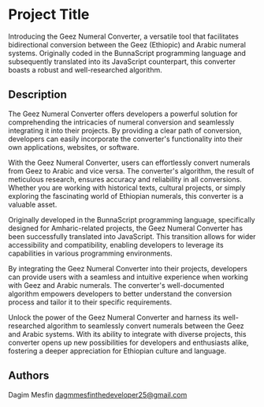 # Project Title

Introducing the Geez Numeral Converter, a versatile tool that facilitates bidirectional conversion between the Geez (Ethiopic) and Arabic numeral systems. Originally coded in the BunnaScript programming language and subsequently translated into its JavaScript counterpart, this converter boasts a robust and well-researched algorithm.

## Description

The Geez Numeral Converter offers developers a powerful solution for comprehending the intricacies of numeral conversion and seamlessly integrating it into their projects. By providing a clear path of conversion, developers can easily incorporate the converter's functionality into their own applications, websites, or software.

With the Geez Numeral Converter, users can effortlessly convert numerals from Geez to Arabic and vice versa. The converter's algorithm, the result of meticulous research, ensures accuracy and reliability in all conversions. Whether you are working with historical texts, cultural projects, or simply exploring the fascinating world of Ethiopian numerals, this converter is a valuable asset.

Originally developed in the BunnaScript programming language, specifically designed for Amharic-related projects, the Geez Numeral Converter has been successfully translated into JavaScript. This transition allows for wider accessibility and compatibility, enabling developers to leverage its capabilities in various programming environments.

By integrating the Geez Numeral Converter into their projects, developers can provide users with a seamless and intuitive experience when working with Geez and Arabic numerals. The converter's well-documented algorithm empowers developers to better understand the conversion process and tailor it to their specific requirements.

Unlock the power of the Geez Numeral Converter and harness its well-researched algorithm to seamlessly convert numerals between the Geez and Arabic systems. With its ability to integrate with diverse projects, this converter opens up new possibilities for developers and enthusiasts alike, fostering a deeper appreciation for Ethiopian culture and language.




## Authors

Dagim Mesfin
dagmmesfinthedeveloper25@gmail.com
